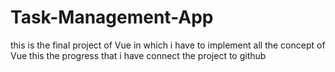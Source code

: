 # Task-Management-App
this is the final project of Vue in which i have to  implement all the  concept of Vue 
this the progress that i have connect the project to github

